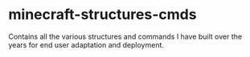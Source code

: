# minecraft-structures-cmds
Contains all the various structures and commands I have built over the years for end user adaptation and deployment.

